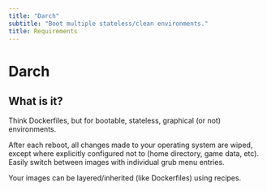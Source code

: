 ```yaml
---
title: "Darch"
subtitle: "Boot multiple stateless/clean environments."
title: Requirements
---
```


# Darch

## What is it?

Think Dockerfiles, but for bootable, stateless, graphical (or not) environments.

After each reboot, all changes made to your operating system are wiped, except where explicitly configured not to (home directory, game data, etc). Easily switch between images with individual grub menu entries.

Your images can be layered/inherited (like Dockerfiles) using recipes.